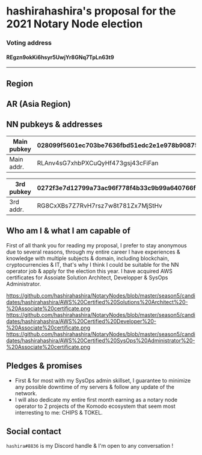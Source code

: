 # hashirahashira's proposal for the 2021 Notary Node election


### Voting address
#### REgzn9okKi6hsyr5UwjYr8GNq7TpLn63t9
---
## Region
AR (Asia Region)
---
## NN pubkeys & addresses
| Main pubkey | 028099f5601ec703be7636fbd51edc2e1e978b908751d98d238a0230b314e3e4c7 |
|-------------|--------------------------------------------------------------------|
| Main addr.  | RLAnv4sG7xhbPXCuQyHf473gsj43cFiFan |

| 3rd  pubkey | 0272f3e7d12799a73ac96f778f4b33c9b99a640766f8ccb039a322730d95442e74 |
|-------------|--------------------------------------------------------------------|
| 3rd addr.   | RG8CxXBs7Z7RvH7rsz7w8t781Zx7MjStHv |

## Who am I & what I am capable of
First of all thank you for reading my proposal, I prefer to stay anonymous due to several reasons, through my entire career I have experiences & knowledge with multiple subjects & domain, including blockchain, cryptocurrencies & IT, that's why I think I could be suitable for the NN operator job & apply for the election this year. I have acquired AWS certificates for Assoiate Solution Architect, Developper & SysOps Administrator. 

https://github.com/hashirahashira/NotaryNodes/blob/master/season5/candidates/hashirahashira/AWS%20Certified%20Solutions%20Architect%20-%20Associate%20certificate.png
https://github.com/hashirahashira/NotaryNodes/blob/master/season5/candidates/hashirahashira/AWS%20Certified%20Developer%20-%20Associate%20certificate.png
https://github.com/hashirahashira/NotaryNodes/blob/master/season5/candidates/hashirahashira/AWS%20Certified%20SysOps%20Administrator%20-%20Associate%20certificate.png

## Pledges & promises
- First & for most with my SysOps admin skillset, I guarantee to minimize any possible downtime of my servers & follow any update of the network.
- I will also dedicate my entire first month earning as a notary node operator to 2 projects of the Komodo ecosystem that seem most interresting to me: CHIPS & TOKEL. 

## Social contact
`hashira#8836` is my Discord handle & I'm open to any conversation !


